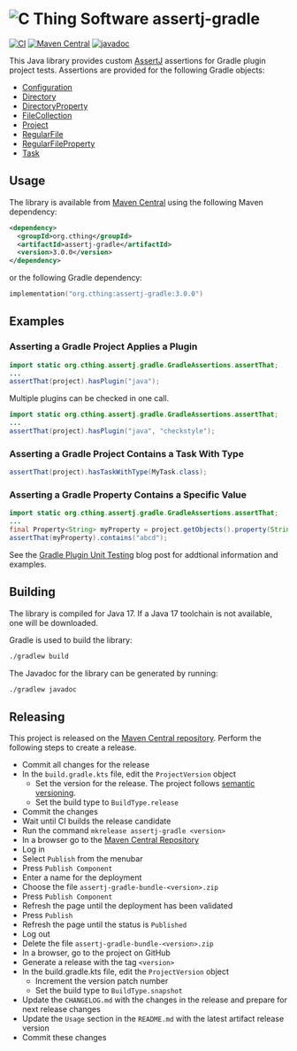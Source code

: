 # ![C Thing Software](https://www.cthing.com/branding/CThingSoftware-57x60.png "C Thing Software") assertj-gradle

[![CI](https://github.com/cthing/assertj-gradle/actions/workflows/ci.yml/badge.svg)](https://github.com/cthing/assertj-gradle/actions/workflows/ci.yml)
[![Maven Central](https://maven-badges.herokuapp.com/maven-central/org.cthing/assertj-gradle/badge.svg)](https://maven-badges.herokuapp.com/maven-central/org.cthing/assertj-gradle)
[![javadoc](https://javadoc.io/badge2/org.cthing/assertj-gradle/javadoc.svg)](https://javadoc.io/doc/org.cthing/assertj-gradle)

This Java library provides custom [AssertJ](https://assertj.github.io/doc/) assertions for Gradle plugin project tests. Assertions
are provided for the following Gradle objects:

- [Configuration](https://docs.gradle.org/current/javadoc/org/gradle/api/artifacts/Configuration.html)
- [Directory](https://docs.gradle.org/current/javadoc/org/gradle/api/file/Directory.html)
- [DirectoryProperty](https://docs.gradle.org/current/javadoc/org/gradle/api/file/DirectoryProperty.html)
- [FileCollection](https://docs.gradle.org/current/javadoc/org/gradle/api/file/FileCollection.html)
- [Project](https://docs.gradle.org/current/javadoc/org/gradle/api/Project.html)
- [RegularFile](https://docs.gradle.org/current/javadoc/org/gradle/api/file/RegularFile.html)
- [RegularFileProperty](https://docs.gradle.org/current/javadoc/org/gradle/api/file/RegularFileProperty.html)
- [Task](https://docs.gradle.org/current/javadoc/org/gradle/api/Task.html)

## Usage
The library is available from [Maven Central](https://repo.maven.apache.org/maven2/org/cthing/assertj-gradle/) using the following Maven dependency:
```xml
<dependency>
  <groupId>org.cthing</groupId>
  <artifactId>assertj-gradle</artifactId>
  <version>3.0.0</version>
</dependency>
```
or the following Gradle dependency:
```kotlin
implementation("org.cthing:assertj-gradle:3.0.0")
```

## Examples

### Asserting a Gradle Project Applies a Plugin
```java
import static org.cthing.assertj.gradle.GradleAssertions.assertThat;
...
assertThat(project).hasPlugin("java");
```
Multiple plugins can be checked in one call.
```java
import static org.cthing.assertj.gradle.GradleAssertions.assertThat;
...
assertThat(project).hasPlugin("java", "checkstyle");
```

### Asserting a Gradle Project Contains a Task With Type
```java
assertThat(project).hasTaskWithType(MyTask.class);
```

### Asserting a Gradle Property Contains a Specific Value
```java
import static org.cthing.assertj.gradle.GradleAssertions.assertThat;
...
final Property<String> myProperty = project.getObjects().property(String.class).convention("abcd");
assertThat(myProperty).contains("abcd");
```

See the [Gradle Plugin Unit Testing](https://www.cthing.com/#/blog/gradlePluginUnitTesting) blog post
for addtional information and examples. 

## Building
The library is compiled for Java 17. If a Java 17 toolchain is not available, one will be downloaded.

Gradle is used to build the library:
```bash
./gradlew build
```
The Javadoc for the library can be generated by running:
```bash
./gradlew javadoc
```

## Releasing
This project is released on the [Maven Central repository](https://central.sonatype.com/artifact/org.cthing/assertj-gradle).
Perform the following steps to create a release.

- Commit all changes for the release
- In the `build.gradle.kts` file, edit the `ProjectVersion` object
    - Set the version for the release. The project follows [semantic versioning](https://semver.org/).
    - Set the build type to `BuildType.release`
- Commit the changes
- Wait until CI builds the release candidate
- Run the command `mkrelease assertj-gradle <version>`
- In a browser go to the [Maven Central Repository](https://central.sonatype.com/)
- Log in
- Select `Publish` from the menubar
- Press `Publish Component`
- Enter a name for the deployment
- Choose the file `assertj-gradle-bundle-<version>.zip`
- Press `Publish Component`
- Refresh the page until the deployment has been validated
- Press `Publish`
- Refresh the page until the status is `Published`
- Log out
- Delete the file `assertj-gradle-bundle-<version>.zip`
- In a browser, go to the project on GitHub
- Generate a release with the tag `<version>`
- In the build.gradle.kts file, edit the `ProjectVersion` object
    - Increment the version patch number
    - Set the build type to `BuildType.snapshot`
- Update the `CHANGELOG.md` with the changes in the release and prepare for next release changes
- Update the `Usage` section in the `README.md` with the latest artifact release version
- Commit these changes
